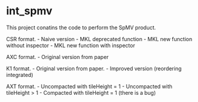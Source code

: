 # int_spmv

This project conatins the code to perform the SpMV product.

CSR format.
	- Naive version
	- MKL deprecated function
	- MKL new function without inspector
	- MKL new function with inspector

AXC format.
	- Original version from paper

K1 format.
	- Original version from paper.
	- Improved version (reordering integrated)

AXT format.
	- Uncompacted with tileHeight = 1
	- Uncompacted with tileHeight > 1
	- Compacted with tileHeight = 1 (there is a bug)
